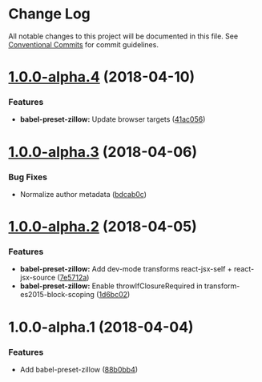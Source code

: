 # Change Log

All notable changes to this project will be documented in this file.
See [Conventional Commits](https://conventionalcommits.org) for commit guidelines.

<a name="1.0.0-alpha.4"></a>
# [1.0.0-alpha.4](https://github.com/zillow/javascript/compare/babel-preset-zillow@1.0.0-alpha.3...babel-preset-zillow@1.0.0-alpha.4) (2018-04-10)


### Features

* **babel-preset-zillow:** Update browser targets ([41ac056](https://github.com/zillow/javascript/commit/41ac056))





<a name="1.0.0-alpha.3"></a>
# [1.0.0-alpha.3](https://github.com/zillow/javascript/compare/babel-preset-zillow@1.0.0-alpha.2...babel-preset-zillow@1.0.0-alpha.3) (2018-04-06)


### Bug Fixes

* Normalize author metadata ([bdcab0c](https://github.com/zillow/javascript/commit/bdcab0c))





<a name="1.0.0-alpha.2"></a>
# [1.0.0-alpha.2](https://github.com/zillow/javascript/compare/babel-preset-zillow@1.0.0-alpha.1...babel-preset-zillow@1.0.0-alpha.2) (2018-04-05)


### Features

* **babel-preset-zillow:** Add dev-mode transforms react-jsx-self + react-jsx-source ([7e5712a](https://github.com/zillow/javascript/commit/7e5712a))
* **babel-preset-zillow:** Enable throwIfClosureRequired in transform-es2015-block-scoping ([1d6bc02](https://github.com/zillow/javascript/commit/1d6bc02))





<a name="1.0.0-alpha.1"></a>
# 1.0.0-alpha.1 (2018-04-04)


### Features

* Add babel-preset-zillow ([88b0bb4](https://github.com/zillow/javascript/commit/88b0bb4))
